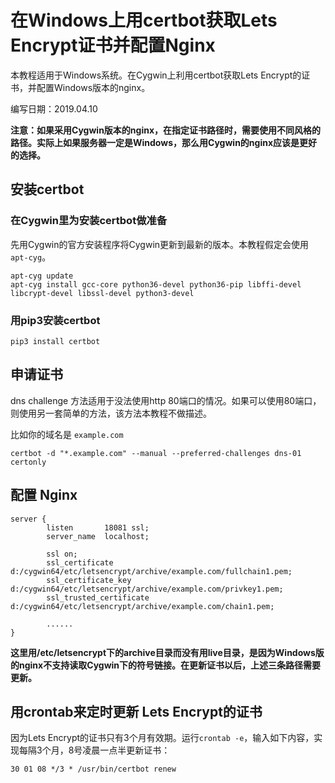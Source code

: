 # 在Windows上用certbot获取Lets Encrypt证书并配置Nginx

本教程适用于Windows系统。在Cygwin上利用certbot获取Lets Encrypt的证书，并配置Windows版本的nginx。

编写日期：2019.04.10

**注意：如果采用Cygwin版本的nginx，在指定证书路径时，需要使用不同风格的路径。实际上如果服务器一定是Windows，那么用Cygwin的nginx应该是更好的选择。**

## 安装certbot

### 在Cygwin里为安装certbot做准备

先用Cygwin的官方安装程序将Cygwin更新到最新的版本。本教程假定会使用`apt-cyg`。

```
apt-cyg update
apt-cyg install gcc-core python36-devel python36-pip libffi-devel libcrypt-devel libssl-devel python3-devel
```

### 用pip3安装certbot

```
pip3 install certbot
```

## 申请证书

dns challenge 方法适用于没法使用http 80端口的情况。如果可以使用80端口，则使用另一套简单的方法，该方法本教程不做描述。

比如你的域名是 `example.com`

```
certbot -d "*.example.com" --manual --preferred-challenges dns-01 certonly
```

## 配置 Nginx

```
server {
        listen       18081 ssl;
        server_name  localhost;

        ssl on;
        ssl_certificate d:/cygwin64/etc/letsencrypt/archive/example.com/fullchain1.pem;
        ssl_certificate_key d:/cygwin64/etc/letsencrypt/archive/example.com/privkey1.pem;
        ssl_trusted_certificate d:/cygwin64/etc/letsencrypt/archive/example.com/chain1.pem;
        
        ......
}
```

**这里用/etc/letsencrypt下的archive目录而没有用live目录，是因为Windows版的nginx不支持读取Cygwin下的符号链接。在更新证书以后，上述三条路径需要更新。**

## 用crontab来定时更新 Lets Encrypt的证书

因为Lets Encrypt的证书只有3个月有效期。运行`crontab -e`，输入如下内容，实现每隔3个月，8号凌晨一点半更新证书：

```
30 01 08 */3 * /usr/bin/certbot renew
```

